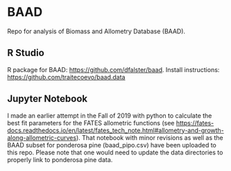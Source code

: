 # BAAD
Repo for analysis of Biomass and Allometry Database (BAAD). 

## R Studio
R package for BAAD: https://github.com/dfalster/baad. Install instructions: https://github.com/traitecoevo/baad.data

## Jupyter Notebook
I made an earlier attempt in the Fall of 2019 with python to calculate the best fit parameters for the FATES allometric functions (see https://fates-docs.readthedocs.io/en/latest/fates_tech_note.html#allometry-and-growth-along-allometric-curves). That notebook with minor revisions as well as the BAAD subset for ponderosa pine (baad_pipo.csv) have been uploaded to this repo. Please note that one would need to update the data directories to properly link to ponderosa pine data.
